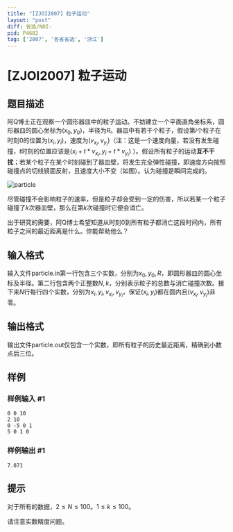 ```yaml
---
title: "[ZJOI2007] 粒子运动"
layout: "post"
diff: 省选/NOI-
pid: P4682
tag: ['2007', '各省省选', '浙江']
---
```

# [ZJOI2007] 粒子运动
## 题目描述

阿Q博士正在观察一个圆形器皿中的粒子运动。不妨建立一个平面直角坐标系，圆形器皿的圆心坐标为$(x_0, y_0)$，半径为$R$。器皿中有若干个粒子，假设第$i$个粒子在时刻$0$的位置为$(x_i, y_i)$，速度为$(v_{x_i},v_{y_i})$（注：这是一个速度向量，若没有发生碰撞，$t$时刻的位置应该是$(x_i + t * v_{x_i}, y_i + t * v_{y_i})$ ）。假设所有粒子的运动**互不干扰**；若某个粒子在某个时刻碰到了器皿壁，将发生完全弹性碰撞，即速度方向按照碰撞点的切线镜面反射，且速度大小不变（如图）。认为碰撞是瞬间完成的。

![particle](https://cdn.luogu.com.cn/upload/pic/22046.png)

尽管碰撞不会影响粒子的速率，但是粒子却会受到一定的伤害，所以若某一个粒子碰撞了$k$次器皿壁，那么在第$k$次碰撞时它便会消亡。

出于研究的需要，阿Q博士希望知道从时刻$0$到所有粒子都消亡这段时间内，所有粒子之间的最近距离是什么。你能帮助他么？
## 输入格式

输入文件particle.in第一行包含三个实数，分别为$x_0, y_0, R$，即圆形器皿的圆心坐标及半径。第二行包含两个正整数$N, k$，分别表示粒子的总数与消亡碰撞次数。接下来$N$行每行四个实数，分别为$x_i, y_i, v_{x_i} , v_{y_i}$，保证$(x_i, y_i)$都在圆内且$(v_{x_i}, v_{y_i})$非零。
## 输出格式

输出文件particle.out仅包含一个实数，即所有粒子的历史最近距离，精确到小数点后三位。
## 样例

### 样例输入 #1
```
0 0 10
2 10
0 -5 0 1
5 0 1 0
```
### 样例输出 #1
```
7.071
```
## 提示

对于所有的数据，$2 \leq N \leq 100$。$1 \leq k \leq 100$。

请注意实数精度问题。
